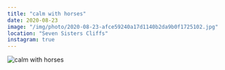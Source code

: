 ```yaml
---
title: "calm with horses"
date: 2020-08-23
image: "/img/photo/2020-08-23-afce59240a17d1140b2da9b0f1725102.jpg"
location: "Seven Sisters Cliffs"
instagram: true
---
```


![calm with horses](/img/photo/2020-08-23-afce59240a17d1140b2da9b0f1725102.jpg)

